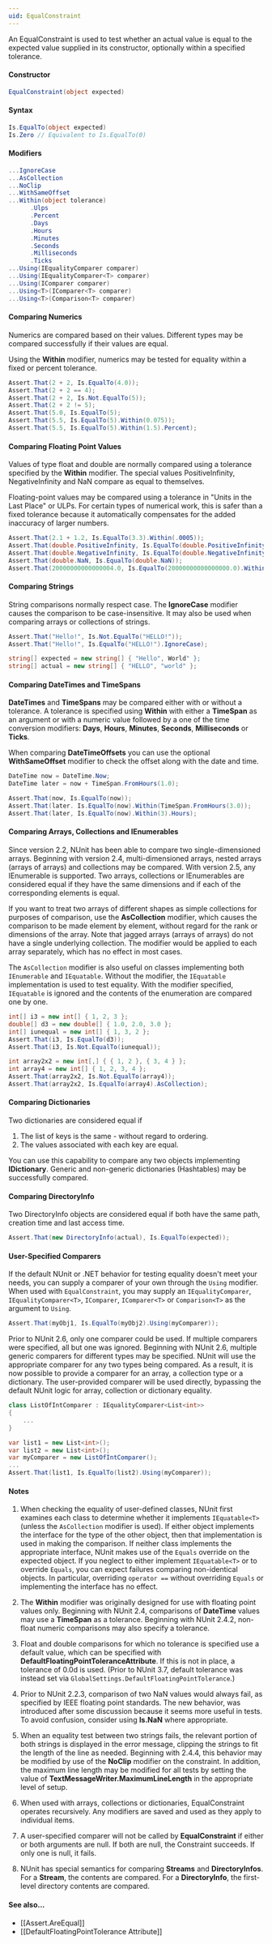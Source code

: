 ```yaml
---
uid: EqualConstraint
---
```


An EqualConstraint is used to test whether an actual value
is equal to the expected value supplied in its constructor,
optionally within a specified tolerance.

#### Constructor

```csharp
EqualConstraint(object expected)
```

#### Syntax

```csharp
Is.EqualTo(object expected)
Is.Zero // Equivalent to Is.EqualTo(0)
```

#### Modifiers

```csharp
...IgnoreCase
...AsCollection
...NoClip
...WithSameOffset
...Within(object tolerance)
      .Ulps
      .Percent
      .Days
      .Hours
      .Minutes
      .Seconds
      .Milliseconds
      .Ticks
...Using(IEqualityComparer comparer)
...Using(IEqualityComparer<T> comparer)
...Using(IComparer comparer)
...Using<T>(IComparer<T> comparer)
...Using<T>(Comparison<T> comparer)
```

#### Comparing Numerics
Numerics are compared based on their values. Different types
may be compared successfully if their values are equal.
   
Using the **Within** modifier, numerics may be tested
for equality within a fixed or percent tolerance.

```csharp
Assert.That(2 + 2, Is.EqualTo(4.0));
Assert.That(2 + 2 == 4);
Assert.That(2 + 2, Is.Not.EqualTo(5));
Assert.That(2 + 2 != 5);
Assert.That(5.0, Is.EqualTo(5);
Assert.That(5.5, Is.EqualTo(5).Within(0.075));
Assert.That(5.5, Is.EqualTo(5).Within(1.5).Percent);
```

#### Comparing Floating Point Values
Values of type float and double are normally compared using a tolerance
specified by the **Within** modifier. The special values PositiveInfinity, 
NegativeInfinity and NaN compare
as equal to themselves.

Floating-point values may be compared using a tolerance
in "Units in the Last Place" or ULPs. For certain types of numerical work,
this is safer than a fixed tolerance because it automatically compensates
for the added inaccuracy of larger numbers.

```csharp
Assert.That(2.1 + 1.2, Is.EqualTo(3.3).Within(.0005));
Assert.That(double.PositiveInfinity, Is.EqualTo(double.PositiveInfinity));
Assert.That(double.NegativeInfinity, Is.EqualTo(double.NegativeInfinity));
Assert.That(double.NaN, Is.EqualTo(double.NaN));
Assert.That(20000000000000004.0, Is.EqualTo(20000000000000000.0).Within(1).Ulps);
```

#### Comparing Strings

String comparisons normally respect case. The **IgnoreCase** modifier 
causes the comparison to be case-insensitive. It may also be used when 
comparing arrays or collections of strings.

```csharp
Assert.That("Hello!", Is.Not.EqualTo("HELLO!"));
Assert.That("Hello!", Is.EqualTo("HELLO!").IgnoreCase);

string[] expected = new string[] { "Hello", World" };
string[] actual = new string[] { "HELLO", "world" };
```

#### Comparing DateTimes and TimeSpans

**DateTimes** and **TimeSpans** may be compared either with or without
a tolerance. A tolerance is specified using **Within** with either a 
**TimeSpan** as an argument or with a numeric value followed by a one of 
the time conversion modifiers: **Days**, **Hours**, **Minutes**,
**Seconds**, **Milliseconds** or **Ticks**.

When comparing **DateTimeOffsets** you can use the optional **WithSameOffset**
modifier to check the offset along with the date and time.

```csharp
DateTime now = DateTime.Now;
DateTime later = now + TimeSpan.FromHours(1.0);

Assert.That(now, Is.EqualTo(now));
Assert.That(later. Is.EqualTo(now).Within(TimeSpan.FromHours(3.0));
Assert.That(later, Is.EqualTo(now).Within(3).Hours);
```

#### Comparing Arrays, Collections and IEnumerables

Since version 2.2, NUnit has been able to compare two single-dimensioned arrays.
Beginning with version 2.4, multi-dimensioned arrays, nested arrays (arrays of arrays)
and collections may be compared. With version 2.5, any IEnumerable is supported.
Two arrays, collections or IEnumerables are considered equal if they have the
same dimensions and if each of the corresponding elements is equal.
	
If you want to treat two arrays of different shapes as simple collections 
for purposes of comparison, use the **AsCollection** modifier, which causes 
the comparison to be made element by element, without regard for the rank or 
dimensions of the array. Note that jagged arrays (arrays of arrays) do not
have a single underlying collection. The modifier would be applied
to each array separately, which has no effect in most cases. 

The `AsCollection` modifier is also useful on classes implementing both `IEnumerable`
and `IEquatable`. Without the modifier, the `IEquatable` implementation is used to
test equality. With the modifier specified, `IEquatable` is ignored and the contents
of the enumeration are compared one by one.

```csharp
int[] i3 = new int[] { 1, 2, 3 };
double[] d3 = new double[] { 1.0, 2.0, 3.0 };
int[] iunequal = new int[] { 1, 3, 2 };
Assert.That(i3, Is.EqualTo(d3));
Assert.That(i3, Is.Not.EqualTo(iunequal));

int array2x2 = new int[,] { { 1, 2 }, { 3, 4 } };
int array4 = new int[] { 1, 2, 3, 4 };		
Assert.That(array2x2, Is.Not.EqualTo(array4));
Assert.That(array2x2, Is.EqualTo(array4).AsCollection);
```

#### Comparing Dictionaries

Two dictionaries are considered equal if

 1. The list of keys is the same - without regard to ordering.
 2. The values associated with each key are equal.

You can use this capability to compare any two objects implementing
**IDictionary**. Generic and non-generic dictionaries (Hashtables) 
may be successfully compared.

#### Comparing DirectoryInfo

Two DirectoryInfo objects are considered equal if
both have the same path, creation time and last access time.

```csharp
Assert.That(new DirectoryInfo(actual), Is.EqualTo(expected));
```

#### User-Specified Comparers

If the default NUnit or .NET behavior for testing equality doesn't
meet your needs, you can supply a comparer of your own through the
`Using` modifier. When used with `EqualConstraint`, you
may supply an `IEqualityComparer`, `IEqualityComparer<T>`,
`IComparer`, `IComparer<T>` or `Comparison<T>`
as the argument to `Using`.

```csharp
Assert.That(myObj1, Is.EqualTo(myObj2).Using(myComparer));
```

Prior to NUnit 2.6, only one comparer could be used. If multiple
comparers were specified, all but one was ignored. Beginning with NUnit 2.6,
multiple generic comparers for different types may be specified. NUnit 
will use the appropriate comparer for any two types being compared. As a result,
it is now possible to provide a comparer for an array, a collection type or
a dictionary. The user-provided comparer will be used directly, bypassing the
default NUnit logic for array, collection or dictionary equality.

```csharp
class ListOfIntComparer : IEqualityComparer<List<int>>
{
	...
}

var list1 = new List<int>();
var list2 = new List<int>();
var myComparer = new ListOfIntComparer();
...
Assert.That(list1, Is.EqualTo(list2).Using(myComparer));
```

#### Notes

 1. When checking the equality of user-defined classes, NUnit first examines each class to determine whether it implements `IEquatable<T>` (unless the `AsCollection` modifier is used). If either object implements the interface for the type of the other object, then that implementation is used in making the comparison. If neither class implements the appropriate interface, NUnit makes use 
    of the `Equals` override on the expected object. If you neglect to either implement `IEquatable<T>` or to
	override `Equals`, you can expect failures comparing non-identical objects. 
	In particular, overriding `operator ==` without overriding `Equals`
    or implementing the interface has no effect.

 2. The **Within** modifier was originally designed for use with floating point
    values only. Beginning with NUnit 2.4, comparisons of **DateTime** values 
	may use a **TimeSpan** as a tolerance. Beginning with NUnit 2.4.2, 
	non-float numeric comparisons may also specify a tolerance.
	
 3. Float and double comparisons for which no
	tolerance is specified use a default value, which can be specified with **DefaultFloatingPointToleranceAttribute**. If this is not
	in place, a tolerance of 0.0d is used. (Prior to NUnit 3.7, default tolerance was instead set via `GlobalSettings.DefaultFloatingPointTolerance`.)
	
 4. Prior to NUnit 2.2.3, comparison of two NaN values would always fail,
    as specified by IEEE floating point standards. The new behavior, was
	introduced after some discussion because it seems more useful in tests. 
	To avoid confusion, consider using **Is.NaN** where appropriate.
	
 5. When an equality test between two strings fails, the relevant portion of
	both strings is displayed in the error message, clipping the strings to
	fit the length of the line as needed. Beginning with 2.4.4, this behavior
	may be modified by use of the **NoClip** modifier on the constraint. In
	addition, the maximum line length may be modified for all tests by setting
	the value of **TextMessageWriter.MaximumLineLength** in the appropriate
	level of setup.
	
 6. When used with arrays, collections or dictionaries, EqualConstraint
    operates recursively. Any modifiers are saved and used as they apply to 
	individual items.
	
 7. A user-specified comparer will not be called by **EqualConstraint**
    if either or both arguments are null. If both are null, the Constraint
	succeeds. If only one is null, it fails.
	
8. NUnit has special semantics for comparing **Streams** and
   **DirectoryInfos**. For a **Stream**, the contents are compared.
   For a **DirectoryInfo**, the first-level directory contents are compared.

#### See also...
 * [[Assert.AreEqual]]
 * [[DefaultFloatingPointTolerance Attribute]]
